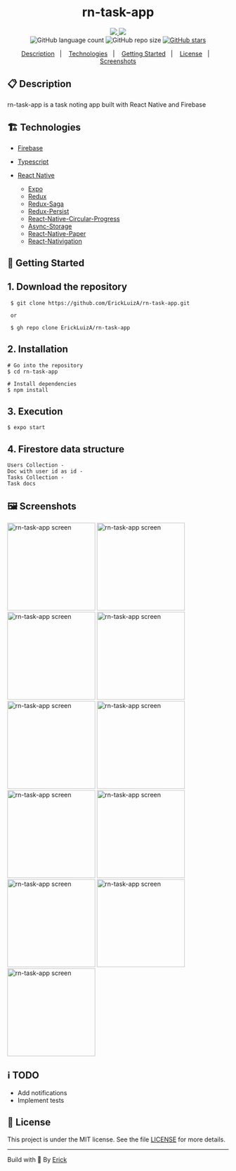 <h1 align="center"> rn-task-app </h1>

<p align="center">
  <a href="https://github.com/ErickLuizA/rn-task-app/graphs/commit-activity" alt="Maintenance">
    <img src="https://img.shields.io/badge/Maintained%3F-yes-1EAE72.svg" />
  </a>

  <a href="./LICENSE" alt="License: MIT">
    <img src="https://img.shields.io/badge/License-MIT-1EAE72.svg" />
  </a>

<br/>

<img alt="GitHub language count" src="https://img.shields.io/github/languages/count/ErickLuizA/rn-task-app?color=blue">

<img alt="GitHub repo size" src="https://img.shields.io/github/repo-size/ErickLuizA/rn-task-app">

<a href="https://github.com/ErickLuizA/rn-task-app/stargazers">
  <img alt="GitHub stars" src="https://img.shields.io/github/stars/ErickLuizA/rn-task-app?style=social">
</a>

<p align="center">
  <a href="#clipboard-description">Description</a>&nbsp;&nbsp;&nbsp;|&nbsp;&nbsp;&nbsp;
  <a href="#building_construction-technologies">Technologies</a>&nbsp;&nbsp;&nbsp;|&nbsp;&nbsp;&nbsp;
  <a href="#rocket-getting-started">Getting Started</a>&nbsp;&nbsp;&nbsp;|&nbsp;&nbsp;&nbsp;
  <a href="#memo-license">License</a>&nbsp;&nbsp;&nbsp;|&nbsp;&nbsp;&nbsp;
  <a href="#framed_picture-screenshots">Screenshots</a>
</p>


## :clipboard: Description

rn-task-app is a task noting app built with React Native and Firebase

## :building_construction: Technologies

- [Firebase](https://firebase.google.com)

- [Typescript](https://www.typescriptlang.org/)

- [React Native](https://reactnative.dev/)
  - [Expo](https://expo.io)
  - [Redux](https://redux.js.org/)
  - [Redux-Saga](https://redux-saga.js.org/)
  - [Redux-Persist](https://github.com/rt2zz/redux-persist)
  - [React-Native-Circular-Progress](https://github.com/bartgryszko/react-native-circular-progress#usage)
  - [Async-Storage](https://react-native-async-storage.github.io/async-storage/docs/install/)
  - [React-Native-Paper](https://callstack.github.io/react-native-paper/getting-started.html)
  - [React-Nativigation](https://reactnavigation.org/docs/getting-started/)



## :rocket: Getting Started

## 1. Download the repository

```shell
 $ git clone https://github.com/ErickLuizA/rn-task-app.git
 
 or

 $ gh repo clone ErickLuizA/rn-task-app
```

## 2. Installation

```shell
# Go into the repository
$ cd rn-task-app

# Install dependencies
$ npm install
```

## 3. Execution

```shell
$ expo start
```

## 4. Firestore data structure 

```shell
Users Collection -
Doc with user id as id -
Tasks Collection -
Task docs 
```


## :framed_picture: Screenshots

<div>
  <img alt="rn-task-app screen" src=".github/Onboarding.png"  width="200"/>
	<img alt="rn-task-app screen" src=".github/Login.png"  width="200"/>
  <img alt="rn-task-app screen" src=".github/Register.png"  width="200"/>
  <img alt="rn-task-app screen" src=".github/Forgot.png"  width="200"/>
  <img alt="rn-task-app screen" src=".github/Dashboard.png"  width="200"/>
  <img alt="rn-task-app screen" src=".github/DashboardDaily.png"  width="200"/>
  <img alt="rn-task-app screen" src=".github/AddTask.png"  width="200"/>
  <img alt="rn-task-app screen" src=".github/Drawer.png"  width="200"/>
  <img alt="rn-task-app screen" src=".github/AllTasks.png"  width="200"/>
  <img alt="rn-task-app screen" src=".github/Settings.png"  width="200"/>
	<img alt="rn-task-app screen" src=".github/Account.png"  width="200"/>  
</div>

## :information_source: TODO
  - Add notifications
  - Implement tests

## :memo: License

This project is under the MIT license. See the file [LICENSE](LICENSE) for more details.

---

Build with 💙 By [Erick](https://www.linkedin.com/in/erick-luiz-47151a1a4/)
